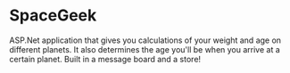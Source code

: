 # SpaceGeek
ASP.Net application that gives you calculations of your weight and age on different planets. It also determines the age you'll be when you arrive at a certain planet. Built in a message board and a store!
